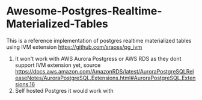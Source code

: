 # Awesome-Postgres-Realtime-Materialized-Tables
This is a reference implementation of postgres realtime materialized tables using IVM extension https://github.com/sraoss/pg_ivm

1. It won't work with AWS Aurora Postgress or AWS RDS as they dont support IVM extension yet, source https://docs.aws.amazon.com/AmazonRDS/latest/AuroraPostgreSQLReleaseNotes/AuroraPostgreSQL.Extensions.html#AuroraPostgreSQL.Extensions.16
2. Self hosted Postgres it would work with
